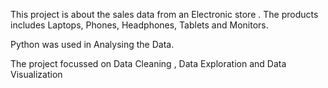 This project is about the sales data from an Electronic store .
The products includes Laptops, Phones, Headphones, Tablets and Monitors.


Python was used in Analysing the Data.

The project focussed on Data Cleaning , Data Exploration and Data Visualization 
